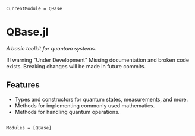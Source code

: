 ```@meta
CurrentModule = QBase
```

# QBase.jl

*A basic toolkit for quantum systems.*

!!! warning "Under Development"
    Missing documentation and broken code exists. Breaking changes will be made
    in future commits.

## Features

* Types and constructors for quantum states, measurements, and more.
* Methods for implementing commonly used mathematics.
* Methods for handling quantum operations.


```@index
```

```@autodocs
Modules = [QBase]
```
